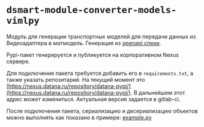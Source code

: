 # `dsmart-module-converter-models-vimlpy`

Модуль для генерации транспортных моделей для передачи данных из Видеоадаптера в 
матмодель. Генерация из [openapi спеки](../spec-converter-video.yaml).

Pypi-пакет генерируется и публикуется на корпоративном Nexus сервере.

Для подключения пакета требуется добавить его в `requirements.txt`, а также
указать репозитарий. На текущий момент это [https://nexus.datana.ru/repository/datana-pypi/](https://nexus.datana.ru/repository/datana-pypi/).
В дальнейшем этот адрес может измениться. Актуальная версия задается в gitlab-ci.

После подключения пакета, сериализацию и десериализацию объектов
можно выполнять как показано в примере: [example.py](example.py)
 
